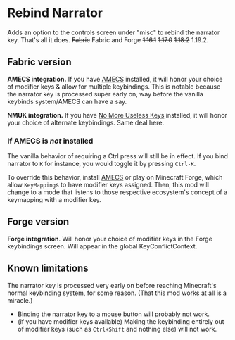 # Rebind Narrator

Adds an option to the controls screen under "misc" to rebind the narrator key. That's all it does. ~~Fabric~~ Fabric and Forge ~~1.16.1~~ ~~1.17.0~~ ~~1.18.2~~ 1.19.2.

## Fabric version

**AMECS integration.** If you have [AMECS](https://www.curseforge.com/minecraft/mc-mods/amecs) installed, it will honor your choice of modifier keys & allow for multiple keybindings. This is notable because the narrator key is processed super early on, way before the vanilla keybinds system/AMECS can have a say.

**NMUK integration.** If you have [No More Useless Keys](https://www.curseforge.com/minecraft/mc-mods/nmuk) installed, it will honor your choice of alternate keybindings. Same deal here.

### If AMECS is *not* installed

The vanilla behavior of requiring a Ctrl press will still be in effect. If you bind narrator to `K` for instance, you would toggle it by pressing `Ctrl-K`.

To override this behavior, install [AMECS](https://www.curseforge.com/minecraft/mc-mods/amecs) or play on Minecraft Forge, which allow `KeyMapping`s to have modifier keys assigned. Then, this mod will change to a mode that listens to those respective ecosystem's concept of a keymapping with a modifier key.

## Forge version

**Forge integration**. Will honor your choice of modifier keys in the Forge keybindings screen. Will appear in the global KeyConflictContext.

## Known limitations

The narrator key is processed very early on before reaching Minecraft's normal keybinding system, for some reason. (That this mod works at all is a miracle.)

* Binding the narrator key to a mouse button will probably not work.
* (if you have modifier keys available) Making the keybinding entirely out of modifier keys (such as `Ctrl+Shift` and nothing else) will not work.
